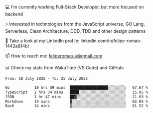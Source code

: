 💻 I'm currently working Full-Stack Developer, but more focused on backend

⚡ Interested in technologies from the JavaScript universe, GO Lang, Serverless, Clean Architecture, DDD, TDD and other design patterns

👥 Take a look at my LinkedIn profile: linkedin.com/in/felipe-romao-1442a814b/

📫 How to reach me: feliperomao.a@gmail.com

📊 Check my stats from WakaTime (VS Code) and GitHub:

<!--START_SECTION:waka-->

```txt
From: 18 July 2025 - To: 25 July 2025

Go           10 hrs 59 mins  █████████████████░░░░░░░░   67.67 %
TypeScript   2 hrs 34 mins   ████░░░░░░░░░░░░░░░░░░░░░   15.85 %
JSON         1 hr 47 mins    ██▓░░░░░░░░░░░░░░░░░░░░░░   11.03 %
Markdown     19 mins         ▓░░░░░░░░░░░░░░░░░░░░░░░░   02.05 %
Bash         14 mins         ▒░░░░░░░░░░░░░░░░░░░░░░░░   01.52 %
```

<!--END_SECTION:waka-->
